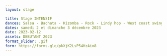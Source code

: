 ```yaml
---
layout: stage

title: Stage INTENSIF
dances: Salsa - Bachata - Kizomba - Rock - Lindy hop - West coast swing
dates: samedi 2 et dimanche 3 décembre 2023
date: 2023-02-12
assets: DEBUTANT 2023
format_slider: .gif
form: https://forms.gle/pkXjK2LsP54HzAio8
---
```

